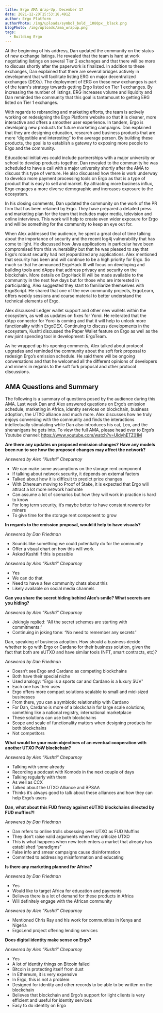 ```yaml
---
title: Ergo AMA Wrap-Up, December 17
date: 2021-12-20T15:53:18.491Z
author: Ergo Platform
authorPhoto: /img/uploads/symbol_bold__1080px__black.png
blogPhoto: /img/uploads/ama_wrapup.png
tags:
  - Building Ergo
---
```

<!--StartFragment-->

At the beginning of his address, Dan updated the community on the status of new exchange listings. He revealed that the team is hard at work negotiating listings on several Tier 2 exchanges and that there will be more to discuss shortly after the paperwork is finalized. In addition to these exchanges, Dan explained that there are several bridges actively in development that will facilitate listing ERG on major decentralized exchanges (DEXs). The deployment of ERG on these new exchanges is part of the team's strategy towards getting Ergo listed on Tier 1 exchanges. By increasing the number of listings, ERG increases volume and liquidity and Dan reminded the community that this goal is tantamount to getting ERG listed on Tier 1 exchanges.



With regards to rebranding and marketing efforts, the team is actively working on redesigning the Ergo Platform website so that it is cleaner, more interactive and offers a smoother user experience. In tandem, Ergo is developing new products for future marketing campaigns. Dan explained that they are designing education, research and business products that are more “digestible and interesting” to the average person. By building these products, the goal is to establish a gateway to exposing more people to Ergo and the community.



Educational initiatives could include partnerships with a major university or school to develop products together. Dan revealed to the community he was scheduled to have a call with a major university shortly after the AMA to discuss this type of venture. He also discussed how there is work underway to develop more payment processing tools on Ergo as that is a type of product that is easy to sell and market. By attracting more business influx, Ergo engages a more diverse demographic and increases exposure to the ecosystem.



In his closing comments, Dan updated the community on the work of the PR firm that has been retained by Ergo. They have prepared a detailed press and marketing plan for the team that includes major media, television and online interviews. This work will help to create even wider exposure for Ergo and will be something for the community to keep an eye out for. 



When Alex addressed the audience, he spent a great deal of time talking about the importance of security and the recent log4j vulnerability that has come to light. He discussed how Java applications in particular have been compromised from this vulnerability but that he was pleased to say that Ergo’s robust security had not jeopardized any applications. Alex mentioned that security has been and will continue to be a high priority for Ergo. So much so that he announced ErgoHack III will focus on developing and building tools and dApps that address privacy and security on the blockchain. More details on ErgoHack III will be made available to the community in the next few days but for those who are interested in participating, Alex suggested they start to familiarize themselves with ErgoScript. He shared that one of the new community projects, ErgoLearn, offers weekly sessions and course material to better understand the technical elements of Ergo. 



Alex discussed Ledger wallet support and other new wallets within the ecosystem, as well as updates on fixes for Yoroi. He reiterated that the dApp connector for Yoroi is coming and that it will help to unlock more functionality within ErgoDEX. Continuing to discuss developments in the ecosystem, Kushti discussed the Paper Wallet feature on Ergo as well as the new joint spending tool in development: ErgoTeam. 



As he wrapped up his opening comments, Alex talked about protocol upgrades and reminded the community about the soft fork proposal to redesign Ergo’s emission schedule. He said there will be ongoing conversations and that he welcomed all the different opinions of developers and miners in regards to the soft fork proposal and other protocol discussions. 



## AMA Questions and Summary



The following is a summary of questions posed by the audience during this AMA. Last week Dan and Alex answered questions on Ergo’s emission schedule, marketing in Africa, identity services on blockchain, business adoption, the UTXO alliance and much more. Alex discusses how he truly enjoys conversing with the community and finds the interactions intellectually stimulating while Dan also introduces his cat, Leo, and the shenanigans he gets into. To view the full AMA, please head over to Ergo’s Youtube channel: <https://www.youtube.com/watch?v=UldyhETZ01M> 



**Are there any updates on proposed emission changes? Have any models been run to see how the proposed changes may affect the network?**



*Answered by Alex “Kushti” Chepurnoy*



* We can make some assumptions on the storage rent component
* If talking about network security, it depends on external factors
* Talked about how it is difficult to predict price changes
* With Ethereum moving to Proof of Stake, it is expected that Ergo will attract a lot more network hashrate
* Can assume a lot of scenarios but how they will work in practice is hard to know
* For long term security, it’s maybe better to have constant rewards for miners
* To give time for the storage rent component to grow



**In regards to the emission proposal, would it help to have visuals?**



*Answered by Dan Friedman*



* Sounds like something we could potentially do for the community
* Offer a visual chart on how this will work
* Asked Kushti if this is possible



*Answered by Alex “Kushti” Chepurnoy* 



* Yes
* We can do that
* Need to have a few community chats about this
* Likely available on social media channels



**Can you share the secret hiding behind Alex’s smile? What secrets are you hiding?**



*Answered by Alex “Kushti” Chepurnoy* 



* Jokingly replied: “All the secret schemes are starting with commitments.”
* Continuing in joking tone: “No need to remember any secrets”



Dan, speaking of business adoption. How should a business decide whether to go with Ergo or Cardano for their business solution, given the fact that both are eUTXO and have similar tools (NFT, smart contracts, etc)?



*Answered by Dan Friedman*



* Doesn’t see Ergo and Cardano as competing blockchains
* Both have their special niche
* Used analogy: “Ergo is a sports car and Cardano is a luxury SUV”
* Each one has their uses
* Ergo offers more compact solutions scalable to small and mid-sized businesses
* From there, you can a symbiotic relationship with Cardano
* For Dan, Cardano is more of a blockchain for large scale solutions; something like a national registry, international marketplace
* These solutions can use both blockchains
* Scope and scale of functionality matters when designing products for both blockchains
* Not competitors



**What would be your main objectives of an eventual cooperation with another UTXO PoW blockchain?**



*Answered by Alex “Kushti” Chepurnoy* 



* Talking with some already
* Recording a podcast with Komodo in the next couple of days
* Talking regularly with them
* As well as CCX
* Talked about the UTXO Alliance and BPSAA
* Thinks it’s always good to talk about these alliances and how they can help Ergo’s users



**Dan, what about this FUD frenzy against eUTXO blockchains directed by FUD muffins?!**



*Answered by Dan Friedman*



* Dan refers to online trolls obsessing over UTXO as FUD Muffins
* They don’t raise valid arguments when they criticize UTXO 
* This is what happens when new tech enters a market that already has established “paradigms”
* False info and smear campaigns cause disinformation
* Committed to addressing misinformation and educating



**Is there any marketing planned for Africa?**



*Answered by Dan Friedman*



* Yes
* Would like to target Africa for education and payments
* Believes there is a lot of demand for these products in Africa
* Will definitely engage with the African community



*Answered by Alex “Kushti” Chepurnoy* 



* Mentioned Chris Ray and his work for communities in Kenya and Nigeria 
* ErgoLend project offering lending services



**Does digital identity make sense on Ergo?**



*Answered by Alex “Kushti” Chepurnoy* 



* Yes
* A lot of identity things on Bitcoin failed
* Bitcoin is protecting itself from dust
* In Ethereum, it is very expensive
* In Ergo, this is not a problem
* Designed for identity and other records to be able to be written on the blockchain
* Believes that blockchain and Ergo’s support for light clients is very efficient and useful for identity services
* Easy to do identity on Ergo



<!--EndFragment-->